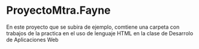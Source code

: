 # ProyectoMtra.Fayne
En este proyecto que se subira de ejemplo, comtiene una carpeta con trabajos de la practica en el uso de lenguaje HTML en la clase de Desarrolo de Aplicaciones Web

